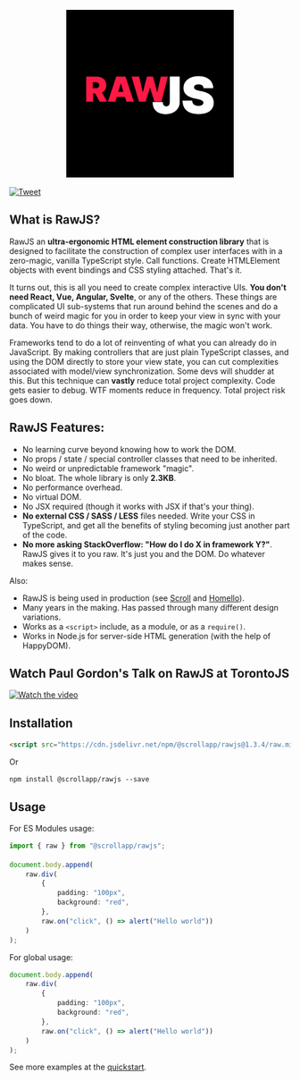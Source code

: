 <p align="center">
	<img src="readme-poster.png" alt="RawJS Poster Image" width="300">
</p>

[![Tweet](https://img.shields.io/twitter/url/http/shields.io.svg?style=social)](https://twitter.com/intent/tweet?text=Is%20React%20too%20complicated%3F%20Give%20Raw.js%20a%20go.&url=https://github.com/scrollapp/rawjs)

## What is RawJS?

RawJS an **ultra-ergonomic HTML element construction library** that is designed to facilitate the construction of complex user interfaces with in a zero-magic, vanilla TypeScript style. Call functions. Create HTMLElement objects with event bindings and CSS styling attached. That's it.

It turns out, this is all you need to create complex interactive UIs. **You don't need React, Vue, Angular, Svelte**, or any of the others. These things are complicated UI sub-systems that run around behind the scenes and do a bunch of weird magic for you in order to keep your view in sync with your data. You have to do things their way, otherwise, the magic won't work.

Frameworks tend to do a lot of reinventing of what you can already do in JavaScript. By making controllers that are just plain TypeScript classes, and using the DOM directly to store your view state, you can cut complexities associated with model/view synchronization. Some devs will shudder at this. But this technique can **vastly** reduce total project complexity. Code gets easier to debug. WTF moments reduce in frequency. Total project risk goes down.

## RawJS Features:

- No learning curve beyond knowing how to work the DOM.
- No props / state / special controller classes that need to be inherited.
- No weird or unpredictable framework "magic".
- No bloat. The whole library is only **2.3KB**.
- No performance overhead.
- No virtual DOM.
- No JSX required (though it works with JSX if that's your thing).
- **No external CSS / SASS / LESS** files needed. Write your CSS in TypeScript, and get all the benefits of styling becoming just another part of the code.
- **No more asking StackOverflow: "How do I do X in framework Y?"**. RawJS gives it to you raw. It's just you and the DOM. Do whatever makes sense.

Also:

- RawJS is being used in production (see [Scroll](https://scrollapp.org/) and [Homello](https://www.homello.io)).
- Many years in the making. Has passed through many different design variations.
- Works as a `<script>` include, as a module, or as a `require()`.
- Works in Node.js for server-side HTML generation (with the help of HappyDOM).

## Watch Paul Gordon's Talk on RawJS at TorontoJS

[![Watch the video](https://img.youtube.com/vi/nsXjS5J-6CM/hqdefault.jpg)](https://www.youtube.com/embed/nsXjS5J-6CM)

## Installation

```html
<script src="https://cdn.jsdelivr.net/npm/@scrollapp/rawjs@1.3.4/raw.min.js"></script>
```
Or
```
npm install @scrollapp/rawjs --save
```

## Usage

For ES Modules usage:
```typescript
import { raw } from "@scrollapp/rawjs";

document.body.append(
	raw.div(
		{
			padding: "100px",
			background: "red",
		},
		raw.on("click", () => alert("Hello world"))
	)
);
```

For global usage:
```typescript
document.body.append(
	raw.div(
		{
			padding: "100px",
			background: "red",
		},
		raw.on("click", () => alert("Hello world"))
	)
);
```

See more examples at the [quickstart](quickstart.md).


